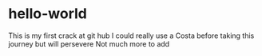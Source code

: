# hello-world
This is my first crack at git hub
I could really use a Costa before taking this journey but will persevere
Not much more to add
